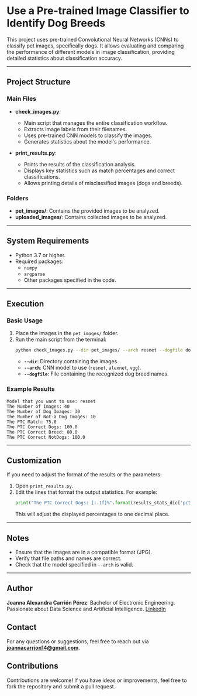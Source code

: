 # Use a Pre-trained Image Classifier to Identify Dog Breeds

This project uses pre-trained Convolutional Neural Networks (CNNs) to classify pet images, specifically dogs. It allows evaluating and comparing the performance of different models in image classification, providing detailed statistics about classification accuracy.

---

## Project Structure

### Main Files

- **check_images.py**: 
  - Main script that manages the entire classification workflow.
  - Extracts image labels from their filenames.
  - Uses pre-trained CNN models to classify the images.
  - Generates statistics about the model's performance.

- **print_results.py**: 
  - Prints the results of the classification analysis.
  - Displays key statistics such as match percentages and correct classifications.
  - Allows printing details of misclassified images (dogs and breeds).

### Folders

- **pet_images/**: Contains the provided images to be analyzed.
- **uploaded_images/**: Contains collected images to be analyzed.

---

## System Requirements

- Python 3.7 or higher.
- Required packages:
  - `numpy`
  - `argparse`
  - Other packages specified in the code.

---

## Execution

### Basic Usage

1. Place the images in the `pet_images/` folder.
2. Run the main script from the terminal:
   ```bash
   python check_images.py --dir pet_images/ --arch resnet --dogfile dognames.txt
   ```
   - **`--dir`**: Directory containing the images.
   - **`--arch`**: CNN model to use (`resnet`, `alexnet`, `vgg`).
   - **`--dogfile`**: File containing the recognized dog breed names.

### Example Results

```
Model that you want to use: resnet
The Number of Images: 40 
The Number of Dog Images: 30 
The Number of Not-a Dog Images: 10
The PTC Match: 75.0
The PTC Correct Dogs: 100.0
The PTC Correct Breed: 80.0
The PTC Correct NotDogs: 100.0
```

---

## Customization

If you need to adjust the format of the results or the parameters:

1. Open `print_results.py`.
2. Edit the lines that format the output statistics. For example:
   ```python
   print("The PTC Correct Dogs: {:.1f}%".format(results_stats_dic['pct_correct_dogs']))
   ```
   This will adjust the displayed percentages to one decimal place.

---

## Notes

- Ensure that the images are in a compatible format (JPG).
- Verify that file paths and names are correct.
- Check that the model specified in `--arch` is valid.

---

## Author
**Joanna Alexandra Carrión Pérez**: Bachelor of Electronic Engineering. Passionate about Data Science and Artificial Intelligence. [LinkedIn](https://www.linkedin.com/in/joanna-carrion-perez/)

## Contact
For any questions or suggestions, feel free to reach out via **joannacarrion14@gmail.com**.

## Contributions
Contributions are welcome! If you have ideas or improvements, feel free to fork the repository and submit a pull request.


